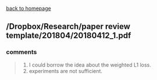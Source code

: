 [back to homepage](https://viridyu.github.io/)

## /Dropbox/Research/paper review template/201804/20180412_1.pdf

### comments
> 1. I could borrow the idea about the weighted L1 loss.
> 2. experiments are not sufficient.
